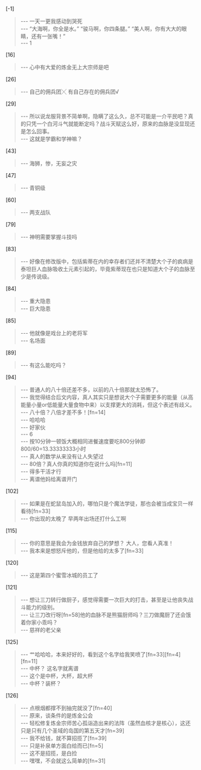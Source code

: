 
[-1] 
>--- 一天一更我感动到哭死<br>
>--- “大海啊，你全是水。”
“骏马啊，你四条腿。”
“美人啊，你有大大的眼睛，还有一张嘴！”<br>
>--- 1<br>

[16] 
>--- 心中有大爱的炼金无上大宗师是吧<br>

[26] 
>--- 自己的佣兵团╳
有自己存在的佣兵团√<br>

[29] 
>--- 所以说龙服背景不简单啊，隐瞒了这么久，总不可能是一介平民吧？真的只凭一个白河斗气就能断定吗？战斗天赋这么好，原来的血脉是没显现还是怎么回事。<br>
>--- 这就是学霸和学神嘛？<br>

[43] 
>--- 海狮，惨，无妄之灾<br>

[47] 
>--- 青铜级<br>

[60] 
>--- 两支战队<br>

[79] 
>--- 神明需要掌握斗技吗<br>

[83] 
>--- 好像在修改版中，包括紫蒂在内的幸存者们还并不清楚大个子的疯病是泰坦巨人血脉吸收土元素引起的，毕竟紫蒂现在也只是知道大个子的血脉至少是传说级。<br>

[84] 
>--- 重大隐患<br>
>--- 巨大隐患<br>

[85] 
>--- 他就像是戏台上的老将军<br>
>--- 名场面<br>

[89] 
>--- 有这么能吃吗？<br>

[94] 
>--- 普通人的八十倍还差不多，以前的八十倍那就太恐怖了。<br>
>--- 我觉得结合后文内容，真人其实只是想说大个子需要更多的能量（从高能量小量or低能量大量食物中来）以支撑更大的消耗，但这个表述有歧义。<br>
>--- 八十倍？八倍才差不多！[fn=14]<br>
>--- 哈哈哈<br>
>--- 好家伙<br>
>--- 6<br>
>--- 按10分钟一顿饭大概相同进餐速度要吃800分钟即800/60=13.33333333小时<br>
>--- 真人的数学从来没有让人失望过<br>
>--- 80倍？真人你真的知道你在说什么吗[fn=11]<br>
>--- 得多干活才行<br>
>--- 离谱他妈给离谱开门<br>

[102] 
>--- 如果是在蛇鼠岛加入的，哪怕只是个魔法学徒，那也会被当成宝贝一样看待[fn=33]<br>
>--- 你出现的太晚了  早两年出场还打什么工啊<br>

[115] 
>--- 你的意思是我会为金钱放弃自己的梦想？
大人，您看人真准！<br>
>--- 我本来是想怒斥他的，但是他给的太多了[fn=33]<br>

[120] 
>--- 这是第四个蜜雪冰城的员工了<br>

[121] 
>--- 想让三刀转行做厨子，感觉得需要一次巨大的打击，甚至是让他丧失战斗能力的级别。<br>
>--- 让三刀改行呀[fn=58]他的血脉不是熊猫厨师吗？三刀做魔厨了还会饿着你家小乖吗？<br>
>--- 慈祥的老父亲<br>

[125] 
>--- 艹哈哈哈，本来好好的，看到这个名字给我笑喷了[fn=33][fn=4][fn=11]<br>
>--- 中杯？
这名字就离谱<br>
>--- 这个是中杯，大杯，超大杯<br>
>--- 中杯？装杯？<br>

[126] 
>--- 点根烟都撑不到抽完就没了[fn=40]<br>
>--- 原来，谈条件的是炼金公会<br>
>--- 轻松修复炼金宗师苦心孤诣造出来的法阵（虽然血核才是核心），这还只是只有几个圣域的岛国的第五天才[fn=39]<br>
>--- 我不给钱，就不算招揽了[fn=39]<br>
>--- 只是补泉单方面白给而已[fn=5]<br>
>--- 这不是招揽，是白捡<br>
>--- 嘿嘿，不会就这么简单的[fn=31]<br>
